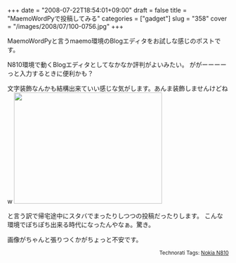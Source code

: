 +++
date = "2008-07-22T18:54:01+09:00"
draft = false
title = "MaemoWordPyで投稿してみる"
categories = ["gadget"]
slug = "358"
cover = "/images/2008/07/100-0756.jpg"
+++

MaemoWordPyと言うmaemo環境のBlogエディタをお試しな感じのポストです。

N810環境で動くBlogエディタとしてなかなか評判がよいみたい。
ががーーーーっと入力するときに便利かも？

文字装飾なんかも結構出来ていい感じな気がします。あんま装飾しませんけどねw
<img src="/images/2008/07/100-0756.jpg" alt="" width="337" height="253" />

と言う訳で帰宅途中にスタバでまったりしつつの投稿だったりします。
こんな環境でぽちぽち出来る時代になったんやなぁ。驚き。

画像がちゃんと張りつくかがちょっと不安です。
<p style="text-align: right"><small>Technorati Tags: <a rel="tag" href="http://technorati.com/tag/Nokia N810">Nokia N810</a></small></p>
